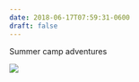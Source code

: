 ```yaml
---
date: 2018-06-17T07:59:31-0600
draft: false
---
```


Summer camp adventures

![](/images/2018/f6a87a6b0c.jpg)

